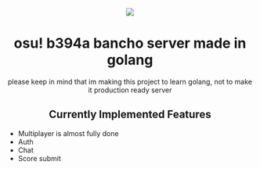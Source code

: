 <div align="center">

  <img src="https://github.com/user-attachments/assets/db3745c2-3ed0-409c-a19b-a154cead7549"/>
</div>
<h1 align="center">osu! b394a bancho server made in golang</h1>
<p align="center">please keep in mind that im making this project to learn golang, not to make it production ready server</p>
<h2 align="center">Currently Implemented Features</h2>
<ul>
  <li>Multiplayer is almost fully done</li>
  <li>Auth</li>
  <li>Chat</li>
  <li>Score submit</li>
</ul>
